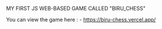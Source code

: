 MY FIRST JS WEB-BASED GAME CALLED "BIRU_CHESS"

You can view the game here : - 
https://biru-chess.vercel.app/
